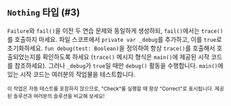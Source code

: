 ## `Nothing` 타입 (#3)

`Failure`와 `fail()`을 이전 두 연습 문제와 동일하게 생성하되, `fail()`에서는 `trace()`를 호출하지 마세요. 파일 스코프에서 `private var _debug`를 추가하고, 이를 `true`로 초기화하세요. `fun debug(test: Boolean)`을 정의하여 항상 `trace()`를 호출해서 호출되었는지를 확인하도록 하세요 (`trace()` 메시지 형식은 `main()`에 제공된 시작 코드를 참조하세요). 그러나 `_debug`가 `true`일 때만 `debug()` 활동을 수행합니다. `main()`에 있는 시작 코드는 여러분의 작업물을 테스트합니다.

<sub> 이 작업은 자동 테스트를 포함하지 않으므로, "Check"를 실행할 때 항상 "Correct"로 표시됩니다. 제공된 솔루션과 여러분의 솔루션을 비교해 보세요! </sub>
